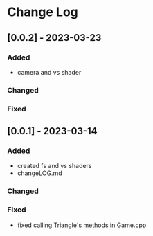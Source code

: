 # Change Log

## [0.0.2] - 2023-03-23
  
 
### Added

- camera and vs shader
 
### Changed
 
### Fixed
 
 
## [0.0.1] - 2023-03-14
  
 
### Added

- created fs and vs shaders
- changeLOG.md
 
### Changed
 
### Fixed
 
- fixed calling Triangle's methods in Game.cpp